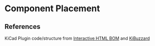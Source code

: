 # Component Placement


## References

KiCad Plugin code/structure from [Interactive HTML BOM](https://github.com/openscopeproject/InteractiveHtmlBom) and [KiBuzzard](https://github.com/gregdavill/KiBuzzard)
